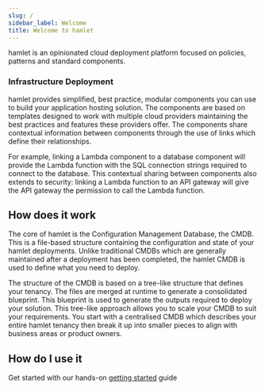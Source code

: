 ```yaml
---
slug: /
sidebar_label: Welcome
title: Welcome to hamlet
---
```


hamlet is an opinionated cloud deployment platform focused on policies, patterns and standard components.

### Infrastructure Deployment

hamlet provides simplified, best practice, modular components you can use to build your application hosting solution. The components are based on templates designed to work with multiple cloud providers maintaining the best practices and features these providers offer. The components share contextual information between components through the use of links which define their relationships.

For example, linking a Lambda component to a database component will provide the Lambda function with the SQL connection strings required to connect to the database. This contextual sharing between components also extends to security: linking a Lambda function to an API gateway will give the API gateway the permission to call the Lambda function.

## How does it work

The core of hamlet is the Configuration Management Database, the CMDB. This is a file-based structure containing the configuration and state of your hamlet deployments. Unlike traditional CMDBs which are generally maintained after a deployment has been completed, the hamlet CMDB is used to define what you need to deploy.

The structure of the CMDB is based on a tree-like structure that defines your tenancy. The files are merged at runtime to generate a consolidated blueprint. This blueprint is used to generate the outputs required to deploy your solution. This tree-like approach allows you to scale your CMDB to suit your requirements. You start with a centralised CMDB which describes your entire hamlet tenancy then break it up into smaller pieces to align with business areas or product owners.

## How do I use it

Get started with our hands-on [getting started](getting-started/) guide

